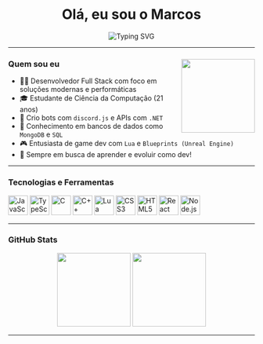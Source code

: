 <h1 align="center">Olá, eu sou o Marcos</h1>

<p align="center">
  <img src="https://readme-typing-svg.demolab.com?font=Fira+Code&size=22&pause=1000&color=FF0000&center=true&vCenter=true&width=480&lines=Desenvolvedor+Full+Stack;Entusiasta+em+Tecnologia" alt="Typing SVG" />
</p>

---

### Quem sou eu <img align="right" height="150" src="https://cdn.discordapp.com/avatars/1290509773305024543/7a172cac5b654eb7de25c662b1b833c6.webp?size=1024" />

- 👨‍💻 Desenvolvedor Full Stack com foco em soluções modernas e performáticas  
- 🎓 Estudante de Ciência da Computação (21 anos)  
- 🤖 Crio bots com `discord.js` e APIs com `.NET`  
- 💾 Conhecimento em bancos de dados como `MongoDB` e `SQL`  
- 🎮 Entusiasta de game dev com `Lua` e `Blueprints (Unreal Engine)`  
- 🧠 Sempre em busca de aprender e evoluir como dev!

---

### Tecnologias e Ferramentas

<div align="left">
  <img src="https://cdn.jsdelivr.net/gh/devicons/devicon/icons/javascript/javascript-original.svg" height="40" alt="JavaScript" />
  <img src="https://cdn.jsdelivr.net/gh/devicons/devicon/icons/typescript/typescript-original.svg" height="40" alt="TypeScript" />
  <img src="https://cdn.jsdelivr.net/gh/devicons/devicon/icons/c/c-original.svg" height="40" alt="C" />
  <img src="https://cdn.jsdelivr.net/gh/devicons/devicon/icons/cplusplus/cplusplus-original.svg" height="40" alt="C++" />
  <img src="https://cdn.jsdelivr.net/gh/devicons/devicon/icons/lua/lua-original.svg" height="40" alt="Lua" />
  <img src="https://cdn.jsdelivr.net/gh/devicons/devicon/icons/css3/css3-original.svg" height="40" alt="CSS3" />
  <img src="https://cdn.jsdelivr.net/gh/devicons/devicon/icons/html5/html5-original.svg" height="40" alt="HTML5" />
  <img src="https://cdn.jsdelivr.net/gh/devicons/devicon/icons/react/react-original.svg" height="40" alt="React" />
  <img src="https://cdn.jsdelivr.net/gh/devicons/devicon/icons/nodejs/nodejs-original.svg" height="40" alt="Node.js" />

</div>

---

### GitHub Stats

<div align="center">
  <img src="https://github-readme-stats.vercel.app/api?username=1blayzen&show_icons=true&count_private=true&theme=dark&hide_border=true" height="150" />
  <img src="https://github-readme-stats.vercel.app/api/top-langs?username=1blayzen&layout=compact&theme=dark&hide_border=true&langs_count=5" height="150" />
</div>


---

